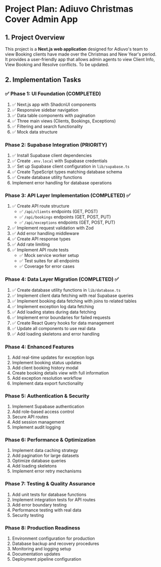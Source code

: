 # Project Plan: Adiuvo Christmas Cover Admin App

## 1. Project Overview

This project is a **Next.js web application** designed for Adiuvo's team to view Booking clients have made over the Christmas and New Year's period. It provides a user-friendly app that allows admin agents to view Client Info, View Booking and Resolve conflicts. To be updated.

## 2. Implementation Tasks

### ✅ Phase 1: UI Foundation (COMPLETED)
1. ✅ Next.js app with ShadcnUI components
2. ✅ Responsive sidebar navigation
3. ✅ Data table components with pagination
4. ✅ Three main views (Clients, Bookings, Exceptions)
5. ✅ Filtering and search functionality
6. ✅ Mock data structure

### Phase 2: Supabase Integration (PRIORITY)
1. ✅ Install Supabase client dependencies
2. ✅ Create `.env.local` with Supabase credentials
3. ✅ Set up Supabase client configuration in `lib/supabase.ts`
4. ✅ Create TypeScript types matching database schema
5. ✅ Create database utility functions
6. Implement error handling for database operations

### Phase 3: API Layer Implementation (COMPLETED) ✅
1. ✅ Create API route structure
   - ✅ `/api/clients` endpoints (GET, POST)
   - ✅ `/api/bookings` endpoints (GET, POST, PUT)
   - ✅ `/api/exceptions` endpoints (GET, POST, PUT)
2. ✅ Implement request validation with Zod
3. ✅ Add error handling middleware
4. ✅ Create API response types
5. ✅ Add rate limiting
6. ✅ Implement API route tests
   - ✅ Mock service worker setup
   - ✅ Test suites for all endpoints
   - ✅ Coverage for error cases

### Phase 4: Data Layer Migration (COMPLETED) ✅
1. ✅ Create database utility functions in `lib/database.ts`
2. ✅ Implement client data fetching with real Supabase queries
3. ✅ Implement booking data fetching with joins to related tables
4. ✅ Implement exception log data fetching
5. ✅ Add loading states during data fetching
6. ✅ Implement error boundaries for failed requests
7. ✅ Create React Query hooks for data management
8. ✅ Update all components to use real data
9. ✅ Add loading skeletons and error handling

### Phase 4: Enhanced Features
1. Add real-time updates for exception logs
2. Implement booking status updates
3. Add client booking history modal
4. Create booking details view with full information
5. Add exception resolution workflow
6. Implement data export functionality

### Phase 5: Authentication & Security
1. Implement Supabase authentication
2. Add role-based access control
3. Secure API routes
4. Add session management
5. Implement audit logging

### Phase 6: Performance & Optimization
1. Implement data caching strategy
2. Add pagination for large datasets
3. Optimize database queries
4. Add loading skeletons
5. Implement error retry mechanisms

### Phase 7: Testing & Quality Assurance
1. Add unit tests for database functions
2. Implement integration tests for API routes
3. Add error boundary testing
4. Performance testing with real data
5. Security testing

### Phase 8: Production Readiness
1. Environment configuration for production
2. Database backup and recovery procedures
3. Monitoring and logging setup
4. Documentation updates
5. Deployment pipeline configuration
